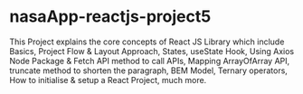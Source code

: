 # nasaApp-reactjs-project5
This Project explains the core concepts of React JS Library which include Basics, Project Flow &amp; Layout Approach, States, useState Hook, Using Axios Node Package &amp; Fetch API method to call APIs, Mapping ArrayOfArray API, truncate method to shorten the paragraph, BEM Model, Ternary operators, How to initialise &amp; setup a React Project, much more.
